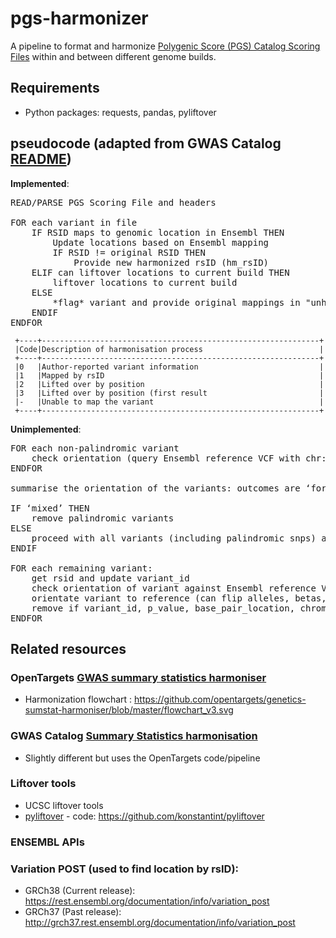 # pgs-harmonizer
A pipeline to format and harmonize [Polygenic Score (PGS) Catalog Scoring Files](http://www.pgscatalog.org/downloads/#dl_ftp) 
within and between different genome builds. 


## Requirements
- Python packages: requests, pandas, pyliftover


## pseudocode (adapted from GWAS Catalog [README](https://github.com/EBISPOT/sum-stats-formatter/blob/master/harmonisation/README.md))
**Implemented**:
<pre>READ/PARSE PGS Scoring File and headers

FOR each variant in file
    IF RSID maps to genomic location in Ensembl THEN
        Update locations based on Ensembl mapping
        IF RSID != original RSID THEN
            Provide new harmonized rsID (hm_rsID)
    ELIF can liftover locations to current build THEN
        liftover locations to current build
    ELSE
        *flag* variant and provide original mappings in "unharmonized column" as dictionary
    ENDIF
ENDFOR
</pre>

     +----+--------------------------------------------------------------+
     |Code|Description of harmonisation process                          |
     +----+--------------------------------------------------------------+
     |0   |Author-reported variant information                           |
     |1   |Mapped by rsID                                                |
     |2   |Lifted over by position                                       |
     |3   |Lifted over by position (first result                         |
     |-   |Unable to map the variant                                     |
     +----+--------------------------------------------------------------+

**Unimplemented**:
<pre>
FOR each non-palindromic variant
    check orientation (query Ensembl reference VCF with chr:bp, effect and other alleles)
ENDFOR

summarise the orientation of the variants: outcomes are ‘forward’, ‘reverse’ or ‘mixed’

IF ‘mixed’ THEN
    remove palindromic variants
ELSE
    proceed with all variants (including palindromic snps) assuming consensus orientation
ENDIF

FOR each remaining variant:
    get rsid and update variant_id
    check orientation of variant against Ensembl reference VCF
    orientate variant to reference (can flip alleles, betas, ORs, CIs allele frequencies)
    remove if variant_id, p_value, base_pair_location, chromosome are invalid
ENDFOR
</pre>
## Related resources
### OpenTargets [GWAS summary statistics harmoniser](https://github.com/opentargets/genetics-sumstat-harmoniser)
- Harmonization flowchart : https://github.com/opentargets/genetics-sumstat-harmoniser/blob/master/flowchart_v3.svg
### GWAS Catalog [Summary Statistics harmonisation](https://github.com/EBISPOT/sum-stats-formatter/tree/master/harmonisation)
- Slightly different but uses the OpenTargets code/pipeline
### Liftover tools
- UCSC liftover tools 
- [pyliftover](https://pypi.org/project/pyliftover/) - code: https://github.com/konstantint/pyliftover

### ENSEMBL APIs
### Variation POST (used to find location by rsID):
- GRCh38 (Current release): https://rest.ensembl.org/documentation/info/variation_post
- GRCh37 (Past release): http://grch37.rest.ensembl.org/documentation/info/variation_post